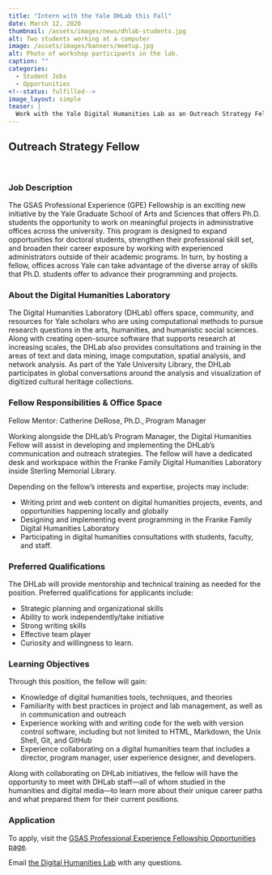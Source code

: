 ```yaml
---
title: "Intern with the Yale DHLab this Fall"
date: March 12, 2020
thumbnail: /assets/images/news/dhlab-students.jpg
alt: Two students working at a computer
image: /assets/images/banners/meetup.jpg
alt: Photo of workshop participants in the lab.
caption: ""
categories:
  - Student Jobs
  - Opportunities
<!--status: fulfilled-->
image_layout: simple
teaser: |
  Work with the Yale Digital Humanities Lab as an Outreach Strategy Fellow. Learn more about digital humanities methods and tools, along with best practices in project and lab management.
---
```


## Outreach Strategy Fellow 
<br>

### Job Description
The GSAS Professional Experience (GPE) Fellowship is an exciting new initiative by the Yale Graduate School of Arts and Sciences that offers Ph.D. students the opportunity to work on meaningful projects in administrative offices across the university. This program is designed to expand opportunities for doctoral students, strengthen their professional skill set, and broaden their career exposure by working with experienced administrators outside of their academic programs. In turn, by hosting a fellow, offices across Yale can take advantage of the diverse array of skills that Ph.D. students offer to advance their programming and projects.

### About the Digital Humanities Laboratory
The Digital Humanities Laboratory (DHLab) offers space, community, and resources for Yale scholars who are using computational methods to pursue research questions in the arts, humanities, and humanistic social sciences. Along with creating open-source software that supports research at increasing scales, the DHLab also provides consultations and training in the areas of text and data mining, image computation, spatial analysis, and network analysis. As part of the Yale University Library, the DHLab participates in global conversations around the analysis and visualization of digitized cultural heritage collections.

### Fellow Responsibilities & Office Space
Fellow Mentor: Catherine DeRose, Ph.D., Program Manager  

Working alongside the DHLab’s Program Manager, the Digital Humanities Fellow will assist in developing and implementing the DHLab’s communication and outreach strategies. The fellow will have a dedicated desk and workspace within the Franke Family Digital Humanities Laboratory inside Sterling Memorial Library.

Depending on the fellow’s interests and expertise, projects may include:

- Writing print and web content on digital humanities projects, events, and opportunities happening locally and globally
- Designing and implementing event programming in the Franke Family Digital Humanities Laboratory
- Participating in digital humanities consultations with students, faculty, and staff.

### Preferred Qualifications
The DHLab will provide mentorship and technical training as needed for the position. Preferred qualifications for applicants include:

- Strategic planning and organizational skills
- Ability to work independently/take initiative
- Strong writing skills
- Effective team player
- Curiosity and willingness to learn.

### Learning Objectives
Through this position, the fellow will gain:

- Knowledge of digital humanities tools, techniques, and theories
- Familiarity with best practices in project and lab management, as well as in communication and outreach
- Experience working with and writing code for the web with version control software, including but not limited to HTML, Markdown, the Unix Shell, Git, and GitHub
- Experience collaborating on a digital humanities team that includes a director, program manager, user experience designer, and developers.  

Along with collaborating on DHLab initiatives, the fellow will have the opportunity to meet with DHLab staff—all of whom studied in the humanities and digital media—to learn more about their unique career paths and what prepared them for their current positions.

### Application
To apply, visit the <a href='https://ocs.yale.edu/get-hired/gsas-professional-experience-0' target='_blank'>GSAS Professional Experience Fellowship Opportunities page</a>.

Email [the Digital Humanities Lab](mailto:dhlab@yale.edu) with any questions.